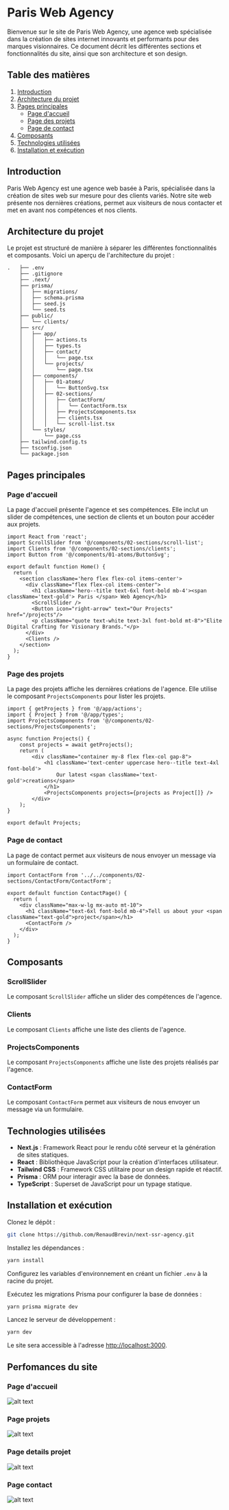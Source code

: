 # Paris Web Agency

Bienvenue sur le site de Paris Web Agency, une agence web spécialisée dans la création de sites internet innovants et performants pour des marques visionnaires. Ce document décrit les différentes sections et fonctionnalités du site, ainsi que son architecture et son design.

## Table des matières

1. [Introduction](#introduction)
2. [Architecture du projet](#architecture-du-projet)
3. [Pages principales](#pages-principales)
    - [Page d'accueil](#page-daccueil)
    - [Page des projets](#page-des-projets)
    - [Page de contact](#page-de-contact)
4. [Composants](#composants)
5. [Technologies utilisées](#technologies-utilisées)
6. [Installation et exécution](#installation-et-exécution)

## Introduction

Paris Web Agency est une agence web basée à Paris, spécialisée dans la création de sites web sur mesure pour des clients variés. Notre site web présente nos dernières créations, permet aux visiteurs de nous contacter et met en avant nos compétences et nos clients.

## Architecture du projet

Le projet est structuré de manière à séparer les différentes fonctionnalités et composants. Voici un aperçu de l'architecture du projet :

```
.   ├── .env
    ├── .gitignore
    ├── .next/
    ├── prisma/
    │   ├── migrations/
    │   ├── schema.prisma
    │   ├── seed.js
    │   └── seed.ts
    ├── public/
    │   └── clients/
    ├── src/
    │   ├── app/
    │   │   ├── actions.ts
    │   │   ├── types.ts
    │   │   ├── contact/
    │   │   │   └── page.tsx
    │   │   └── projects/
    │   │       └── page.tsx
    │   ├── components/
    │   │   ├── 01-atoms/
    │   │   │   └── ButtonSvg.tsx
    │   │   ├── 02-sections/
    │   │   │   ├── ContactForm/
    │   │   │   │   └── ContactForm.tsx
    │   │   │   ├── ProjectsComponents.tsx
    │   │   │   ├── clients.tsx
    │   │   │   └── scroll-list.tsx
    │   └── styles/
    │       └── page.css
    ├── tailwind.config.ts
    ├── tsconfig.json
    └── package.json
```

## Pages principales

### Page d'accueil

La page d'accueil présente l'agence et ses compétences. Elle inclut un slider de compétences, une section de clients et un bouton pour accéder aux projets.

```tsx
import React from 'react';
import ScrollSlider from '@/components/02-sections/scroll-list';
import Clients from '@/components/02-sections/clients';
import Button from '@/components/01-atoms/ButtonSvg';

export default function Home() {
  return (
    <section className='hero flex flex-col items-center'>
      <div className="flex flex-col items-center">
        <h1 className='hero--title text-6xl font-bold mb-4'><span className='text-gold'> Paris </span> Web Agency</h1>
        <ScrollSlider />
        <Button icon="right-arrow" text="Our Projects" href="/projects"/>
        <p className="quote text-white text-3xl font-bold mt-8">"Elite Digital Crafting for Visionary Brands."</p>
      </div>
      <Clients />
    </section>
  );
}
```

### Page des projets

La page des projets affiche les dernières créations de l'agence. Elle utilise le composant `ProjectsComponents` pour lister les projets.

```tsx
import { getProjects } from '@/app/actions';
import { Project } from '@/app/types';
import ProjectsComponents from '@/components/02-sections/ProjectsComponents';

async function Projects() {
    const projects = await getProjects();
    return (
        <div className="container my-8 flex flex-col gap-8">
            <h1 className='text-center uppercase hero--title text-4xl font-bold'>
                Our latest <span className='text-gold'>creations</span>
            </h1>
            <ProjectsComponents projects={projects as Project[]} />
        </div>
    );
}

export default Projects;
```

### Page de contact

La page de contact permet aux visiteurs de nous envoyer un message via un formulaire de contact.

```tsx
import ContactForm from '../../components/02-sections/ContactForm/ContactForm';

export default function ContactPage() {
  return (
    <div className="max-w-lg mx-auto mt-10">
      <h1 className="text-6xl font-bold mb-4">Tell us about your <span className="text-gold">project</span></h1>
      <ContactForm />
    </div>
  );
}
```

## Composants

### ScrollSlider
Le composant `ScrollSlider` affiche un slider des compétences de l'agence.

### Clients
Le composant `Clients` affiche une liste des clients de l'agence.

### ProjectsComponents
Le composant `ProjectsComponents` affiche une liste des projets réalisés par l'agence.

### ContactForm
Le composant `ContactForm` permet aux visiteurs de nous envoyer un message via un formulaire.

## Technologies utilisées

- **Next.js** : Framework React pour le rendu côté serveur et la génération de sites statiques.
- **React** : Bibliothèque JavaScript pour la création d'interfaces utilisateur.
- **Tailwind CSS** : Framework CSS utilitaire pour un design rapide et réactif.
- **Prisma** : ORM pour interagir avec la base de données.
- **TypeScript** : Superset de JavaScript pour un typage statique.

## Installation et exécution

Clonez le dépôt :
```sh
git clone https://github.com/RenaudBrevin/next-ssr-agency.git
```

Installez les dépendances :
```sh
yarn install
```

Configurez les variables d'environnement en créant un fichier `.env` à la racine du projet.

Exécutez les migrations Prisma pour configurer la base de données :
```sh
yarn prisma migrate dev
```

Lancez le serveur de développement :
```sh
yarn dev
```

Le site sera accessible à l'adresse [http://localhost:3000](http://localhost:3000).



## Perfomances du site

### Page d'accueil

![alt text](https://next-ssr-agency-lqrt.vercel.app/readMe/perf-home.png)


### Page projets

![alt text](https://next-ssr-agency-lqrt.vercel.app/readMe/perf-projects.png)


### Page details projet

![alt text](https://next-ssr-agency-lqrt.vercel.app/readMe/perf-projet.png)


### Page contact

![alt text](https://next-ssr-agency-lqrt.vercel.app/readMe/perf-contact.png)